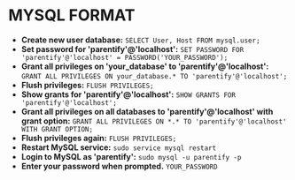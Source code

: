 # MYSQL FORMAT
- **Create new user database:** `SELECT User, Host FROM mysql.user;`
- **Set password for 'parentify'@'localhost':** `SET PASSWORD FOR 'parentify'@'localhost' = PASSWORD('YOUR_PASSWORD');`
- **Grant all privileges on 'your_database' to 'parentify'@'localhost':** `GRANT ALL PRIVILEGES ON your_database.* TO 'parentify'@'localhost';`
- **Flush privileges:** `FLUSH PRIVILEGES;`
- **Show grants for 'parentify'@'localhost':** `SHOW GRANTS FOR 'parentify'@'localhost';`
- **Grant all privileges on all databases to 'parentify'@'localhost' with grant option:** `GRANT ALL PRIVILEGES ON *.* TO 'parentify'@'localhost' WITH GRANT OPTION;`
- **Flush privileges again:** `FLUSH PRIVILEGES;`
- **Restart MySQL service:** `sudo service mysql restart`
- **Login to MySQL as 'parentify':** `sudo mysql -u parentify -p`
- **Enter your password when prompted.** `YOUR_PASSWORD`
